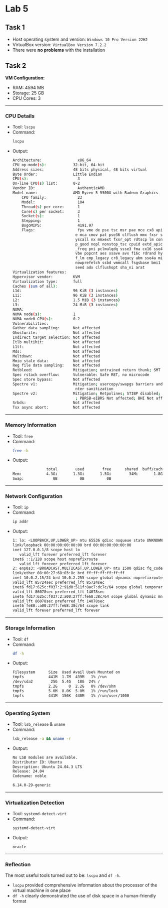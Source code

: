 # Lab 5

## Task 1

- Host operating system and version: `Windows 10 Pro Version 22H2`
- VirtualBox version: `VirtualBox
Version 7.2.2`
- There were **no problems** with the installation

## Task 2

**VM Configuration:**
  - RAM: 4594 MB
  - Storage: 25 GB
  - CPU Cores: 3
---
### CPU Details
- Tool: `lscpu`
- Command: 
    ```bash
    lscpu
    ```
- Output: 
    ```bash
    Architecture:                x86_64
    CPU op-mode(s):            32-bit, 64-bit
    Address sizes:             48 bits physical, 48 bits virtual
    Byte Order:                Little Endian
    CPU(s):                      3
    On-line CPU(s) list:       0-2
    Vendor ID:                   AuthenticAMD
    Model name:                AMD Ryzen 5 5500U with Radeon Graphics
        CPU family:              23
        Model:                   104
        Thread(s) per core:      1
        Core(s) per socket:      3
        Socket(s):               1
        Stepping:                1
        BogoMIPS:                4191.97
        Flags:                   fpu vme de pse tsc msr pae mce cx8 apic sep mtrr pg
                                e mca cmov pat pse36 clflush mmx fxsr sse sse2 ht s
                                yscall nx mmxext fxsr_opt rdtscp lm constant_tsc re
                                p_good nopl nonstop_tsc cpuid extd_apicid tsc_known
                                _freq pni pclmulqdq ssse3 fma cx16 sse4_1 sse4_2 mo
                                vbe popcnt aes xsave avx f16c rdrand hypervisor lah
                                f_lm cmp_legacy cr8_legacy abm sse4a misalignsse 3d
                                nowprefetch ssbd vmmcall fsgsbase bmi1 avx2 bmi2 rd
                                seed adx clflushopt sha_ni arat
    Virtualization features:     
    Hypervisor vendor:         KVM
    Virtualization type:       full
    Caches (sum of all):         
    L1d:                       96 KiB (3 instances)
    L1i:                       96 KiB (3 instances)
    L2:                        1.5 MiB (3 instances)
    L3:                        24 MiB (3 instances)
    NUMA:                        
    NUMA node(s):              1
    NUMA node0 CPU(s):         0-2
    Vulnerabilities:             
    Gather data sampling:      Not affected
    Ghostwrite:                Not affected
    Indirect target selection: Not affected
    Itlb multihit:             Not affected
    L1tf:                      Not affected
    Mds:                       Not affected
    Meltdown:                  Not affected
    Mmio stale data:           Not affected
    Reg file data sampling:    Not affected
    Retbleed:                  Mitigation; untrained return thunk; SMT disabled
    Spec rstack overflow:      Vulnerable: Safe RET, no microcode
    Spec store bypass:         Not affected
    Spectre v1:                Mitigation; usercopy/swapgs barriers and __user poi
                                nter sanitization
    Spectre v2:                Mitigation; Retpolines; STIBP disabled; RSB filling
                                ; PBRSB-eIBRS Not affected; BHI Not affected
    Srbds:                     Not affected
    Tsx async abort:           Not affected
    ```
 
---

### Memory Information
- Tool: `free`
- Command:
    ```bash
    free -h
    ```
- Output:
    ```bash
                   total        used        free      shared  buff/cache   available
    Mem:           4.3Gi       1.3Gi       1.5Gi        34Mi       1.8Gi       3.0Gi
    Swap:             0B          0B          0B
    ```
---
### Network Configuration
- Tool: `ip`
- Command:
    ```bash
    ip addr
    ```
- Output:
    ```bash
    1: lo: <LOOPBACK,UP,LOWER_UP> mtu 65536 qdisc noqueue state UNKNOWN group default qlen 1000
    link/loopback 00:00:00:00:00:00 brd 00:00:00:00:00:00
    inet 127.0.0.1/8 scope host lo
       valid_lft forever preferred_lft forever
    inet6 ::1/128 scope host noprefixroute 
       valid_lft forever preferred_lft forever
    2: enp0s3: <BROADCAST,MULTICAST,UP,LOWER_UP> mtu 1500 qdisc fq_codel state UP group default qlen 1000
    link/ether 08:00:27:68:03:8c brd ff:ff:ff:ff:ff:ff
    inet 10.0.2.15/24 brd 10.0.2.255 scope global dynamic noprefixroute enp0s3
    valid_lft 85724sec preferred_lft 85724sec
    inet6 fd17:625c:f037:2:91d0:511f:8ac7:dc7c/64 scope global temporary dynamic 
    valid_lft 86078sec preferred_lft 14078sec
    inet6 fd17:625c:f037:2:a00:27ff:fe68:38c/64 scope global dynamic mngtmpaddr 
    valid_lft 86078sec preferred_lft 14078sec
    inet6 fe80::a00:27ff:fe68:38c/64 scope link 
    valid_lft forever preferred_lft forever
    ```
---
### Storage Information
- Tool: `df`
- Command:
    ```bash
    df -h
    ```
- Output:
    ```bash
    Filesystem      Size  Used Avail Use% Mounted on
    tmpfs           441M  1.7M  439M   1% /run
    /dev/sda2        25G  5.4G   18G  24% /
    tmpfs           2.2G     0  2.2G   0% /dev/shm
    tmpfs           5.0M  8.0K  5.0M   1% /run/lock
    tmpfs           441M  156K  440M   1% /run/user/1000

    ```
---
### Operating System
- Tool: `lsb_release` & `uname`
- Command:
    ```bash
    lsb_release -a && uname -r
    ```
- Output:
    ```bash
    No LSB modules are available.
    Distributor ID: Ubuntu
    Description: Ubuntu 24.04.3 LTS
    Release: 24.04
    Codename: noble
    ```
    ```bash
    6.14.0-29-generic
    ```
---
### Virtualization Detection
- Tool: `systemd-detect-virt`
- Command:
    ```bash
    systemd-detect-virt
    ```
- Output:
    ```bash
    oracle
    ```
---

### Reflection
The most useful tools turned out to be: `lscpu` and `df -h`.
- `lscpu` provided comprehensive information about the processor of the virtual machine in one place
- `df -h` clearly demonstrated the use of disk space in a human-friendly format
